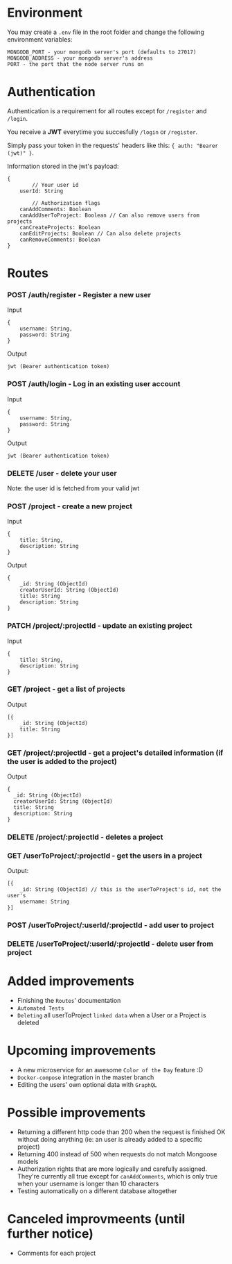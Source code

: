 # Environment

You may create a `.env` file in the root folder and change the following environment variables:

```
MONGODB_PORT - your mongodb server's port (defaults to 27017)
MONGODB_ADDRESS - your mongodb server's address
PORT - the port that the node server runs on
```

# Authentication

Authentication is a requirement for all routes except for `/register` and `/login`.

You receive a **JWT** everytime you succesfully `/login` or `/register`.

Simply pass your token in the requests' headers like this: `{ auth: "Bearer (jwt)" }`.

Information stored in the jwt's payload:

```
{
        // Your user id
    userId: String 
    
        // Authorization flags
    canAddComments: Boolean
    canAddUserToProject: Boolean // Can also remove users from projects
    canCreateProjects: Boolean
    canEditProjects: Boolean // Can also delete projects
    canRemoveComments: Boolean
}
```

# Routes

### **POST /auth/register** - Register a new user
Input
```
{
    username: String,
    password: String
}
```
Output
```
jwt (Bearer authentication token)
```
### **POST /auth/login** - Log in an existing user account
Input
```
{
    username: String,
    password: String
}
```
Output
```
jwt (Bearer authentication token)
```
### **DELETE /user** - delete your user
Note: the user id is fetched from your valid jwt
### **POST /project** - create a new project
Input
```
{
    title: String,
    description: String
}
```
Output
```
{
    _id: String (ObjectId)
    creatorUserId: String (ObjectId)
    title: String
    description: String
}
```
### **PATCH /project/:projectId** - update an existing project
Input
```
{
    title: String,
    description: String
}
```
### **GET /project** - get a list of projects
Output
```
[{
    _id: String (ObjectId)
    title: String
}]
```
### **GET /project/:projectId** - get a project's detailed information (if the user is added to the project)
Output
```
{
  _id: String (ObjectId)
  creatorUserId: String (ObjectId)
  title: String
  description: String
}
```

### **DELETE /project/:projectId** - deletes a project
### **GET /userToProject/:projectId** - get the users in a project
Output:
```
[{
    _id: String (ObjectId) // this is the userToProject's id, not the user's
    username: String
}]
```
### **POST /userToProject/:userId/:projectId** - add user to project
### **DELETE /userToProject/:userId/:projectId** - delete user from project

# Added improvements
- Finishing the `Routes`' documentation
- `Automated Tests`
- `Deleting` all userToProject `linked data` when a User or a Project is deleted

# Upcoming improvements

- A new microservice for an awesome `Color of the Day` feature :D
- `Docker-compose` integration in the master branch
- Editing the users' own optional data with `GraphQL`

# Possible improvements

- Returning a different http code than 200 when the request is finished OK without doing anything (ie: an user is already added to a specific project)
- Returning 400 instead of 500 when requests do not match Mongoose models
- Authorization rights that are more logically and carefully assigned. They're currently all true except for `canAddComments`, which is only true when your username is longer than 10 characters
- Testing automatically on a different database altogether

# Canceled improvmeents (until further notice)

- Comments for each project